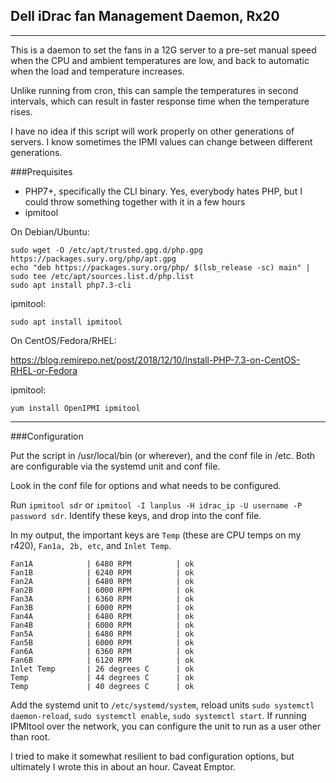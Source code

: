 ## Dell iDrac fan Management Daemon, Rx20

***

This is a daemon to set the fans in a 12G server to a pre-set manual speed when the CPU and ambient temperatures are low, and back to automatic when the load and temperature increases.  

Unlike running from cron, this can sample the temperatures in second intervals, which can result in faster response time when the temperature rises.  

I have no idea if this script will work properly on other generations of servers.  I know sometimes the IPMI values can change between different generations. 

###Prequisites

* PHP7+, specifically the CLI binary.  Yes, everybody hates PHP, but I could throw something together with it in a few hours
* ipmitool

On Debian/Ubuntu:

    sudo wget -O /etc/apt/trusted.gpg.d/php.gpg https://packages.sury.org/php/apt.gpg
    echo "deb https://packages.sury.org/php/ $(lsb_release -sc) main" | sudo tee /etc/apt/sources.list.d/php.list
    sudo apt install php7.3-cli

ipmitool:

    sudo apt install ipmitool

On CentOS/Fedora/RHEL:

https://blog.remirepo.net/post/2018/12/10/Install-PHP-7.3-on-CentOS-RHEL-or-Fedora

ipmitool:

    yum install OpenIPMI ipmitool


***

###Configuration


Put the script in /usr/local/bin (or wherever), and the conf file in /etc.  Both are configurable via the systemd unit and conf file. 

Look in the conf file for options and what needs to be configured.  

Run `ipmitool sdr` or `ipmitool -I lanplus -H idrac_ip -U username -P password sdr`. Identify these keys, and drop into the conf file.

In my output, the important keys are `Temp` (these are CPU temps on my r420), `Fan1a, 2b, etc`, and `Inlet Temp`.

    Fan1A            | 6480 RPM          | ok
    Fan1B            | 6240 RPM          | ok
    Fan2A            | 6480 RPM          | ok
    Fan2B            | 6000 RPM          | ok
    Fan3A            | 6360 RPM          | ok
    Fan3B            | 6000 RPM          | ok
    Fan4A            | 6480 RPM          | ok
    Fan4B            | 6000 RPM          | ok
    Fan5A            | 6480 RPM          | ok
    Fan5B            | 6000 RPM          | ok
    Fan6A            | 6360 RPM          | ok
    Fan6B            | 6120 RPM          | ok
    Inlet Temp       | 26 degrees C      | ok
    Temp             | 44 degrees C      | ok
    Temp             | 40 degrees C      | ok


Add the systemd unit to `/etc/systemd/system`, reload units `sudo systemctl daemon-reload`, `sudo systemctl enable`, `sudo systemctl start`.  If running IPMItool over the network, you can configure the unit to run as a user other than root.  

I tried to make it somewhat resilient to bad configuration options, but ultimately I wrote this in about an hour.  Caveat Emptor. 

